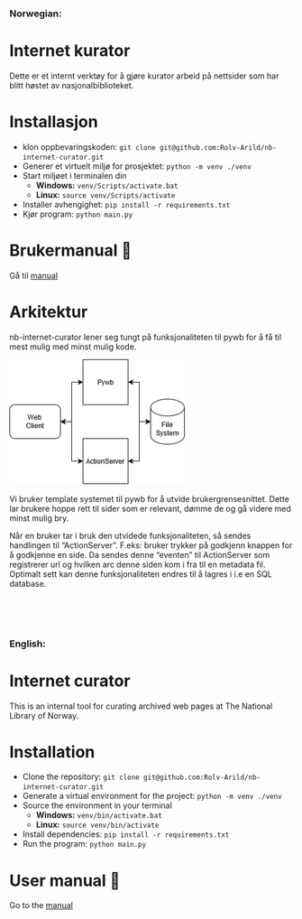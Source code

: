 ### Norwegian:
# Internet kurator
Dette er et internt verktøy for å gjøre kurator arbeid på nettsider som har blitt høstet av nasjonalbiblioteket.
 
# Installasjon
- klon oppbevaringskoden: ``git clone git@github.com:Rolv-Arild/nb-internet-curator.git``
- Generer et virtuelt miljø for prosjektet: ``python -m venv ./venv``
- Start miljøet i terminalen din
   - **Windows:** ``venv/Scripts/activate.bat``
   - **Linux:** ``source venv/Scripts/activate``
- Installer avhengighet: ``pip install -r requirements.txt``
- Kjør program: ``python main.py``

# Brukermanual :closed_book:
Gå til [manual](MANUAL-NO.md)

# Arkitektur

nb-internet-curator lener seg tungt på funksjonaliteten til pywb for å få til mest mulig med minst mulig kode.

![simple_architecture](simple_architecture.png)

Vi bruker template systemet til pywb for å utvide brukergrensesnittet.
Dette lar brukere hoppe rett til sider som er relevant, dømme de og gå videre med minst mulig bry.

Når en bruker tar i bruk den utvidede funksjonaliteten, så sendes handlingen til “ActionServer”. F.eks: bruker trykker på godkjenn knappen for å godkjenne en side.
Da sendes denne “eventen” til ActionServer som registrerer url og hvilken arc denne siden kom i fra til en metadata fil. Optimalt sett kan denne funksjonaliteten endres til å lagres i i.e en SQL database. 


<br>
<br>
<br>

### English:
# Internet curator
This is an internal tool for curating archived web pages at The National Library of Norway. 

# Installation
- Clone the repository: ``git clone git@github.com:Rolv-Arild/nb-internet-curator.git``
- Generate a virtual environment for the project: ``python -m venv ./venv``
- Source the environment in your terminal 
    - **Windows:** ``venv/bin/activate.bat``
    - **Linux:** ``source venv/bin/activate`` 
- Install dependencies: ``pip install -r requirements.txt``
- Run the program: ``python main.py``

# User manual :closed_book:
Go to the [manual](MANUAL-EN.md)
